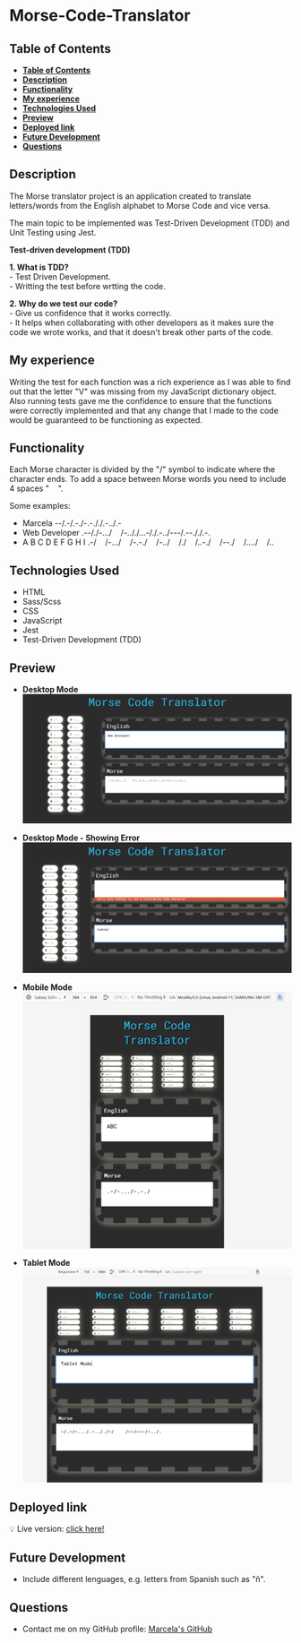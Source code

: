 # Morse-Code-Translator

## **Table of Contents** 

  - [**Table of Contents**](#table-of-contents)
  - [**Description**](#description)
  - [**Functionality**](#functionality)
  - [**My experience**](#my-experience)
  - [**Technologies Used**](#technologies-used)
  - [**Preview**](#preview)
  - [**Deployed link**](#deployed-link)
  - [**Future Development**](#future-development)
  - [**Questions**](#questions)


## **Description**
The Morse translator project is an application created to translate letters/words from the English alphabet to Morse Code and vice versa.

The main topic to be implemented was Test-Driven Development (TDD) and Unit Testing using Jest.

**Test-driven development (TDD)**

**1. What is TDD?**  
		- Test Driven Development.  
		- Writting the test before wrtting the code.

**2.  Why do we test our code?**  
		- Give us confidence that it works correctly.  
		- It helps when collaborating with other developers as it makes sure the code we wrote works, and that it doesn't break other parts of the code.


## **My experience**

Writing the test for each function was a rich experience as I was able to find out that the letter "V" was missing from my JavaScript dictionary object. Also running tests gave me the confidence to ensure that the functions were correctly implemented and that any change that I made to the code would be guaranteed to be functioning as expected.


## **Functionality**

Each Morse character is divided by the  "/" symbol to indicate where the character ends. To add a space between Morse words you need to include 4 spaces "&nbsp;&nbsp;&nbsp;&nbsp;".

Some examples:

* Marcela --/.-/.-./-.-././.-../.-
* Web Developer .--/./-.../&nbsp;&nbsp;&nbsp;&nbsp;/-.././...-/./.-../---/.--././.-.
* A B C D E F G H I .-/&nbsp;&nbsp;&nbsp;&nbsp;/-.../&nbsp;&nbsp;&nbsp;&nbsp;/-.-./&nbsp;&nbsp;&nbsp;&nbsp;/-../&nbsp;&nbsp;&nbsp;&nbsp;/./&nbsp;&nbsp;&nbsp;&nbsp;/..-./&nbsp;&nbsp;&nbsp;&nbsp;/--./&nbsp;&nbsp;&nbsp;&nbsp;/..../&nbsp;&nbsp;&nbsp;&nbsp;/..

## **Technologies Used**

* HTML
* Sass/Scss
* CSS
* JavaScript
* Jest
* Test-Driven Development (TDD)

## **Preview**

* **Desktop Mode**
![Desktop](./assets/img/readme-screenshot-1.png)

* **Desktop Mode - Showing Error**
![Destop Error](./assets/img/readme-screenshot-2.png)

* **Mobile Mode**
![Phone](./assets/img/readme-screenshot-3.png)

* **Tablet Mode**
![Tablet](./assets/img/readme-screenshot-4.png)


## **Deployed link**

💡 Live version: [click here!](https://marcelamejiao.github.io/Morse-Code-Translator/)

## **Future Development**

* Include different lenguages, e.g. letters from Spanish such as "ñ".

## **Questions**

* Contact me on my GitHub profile: [Marcela's GitHub](https://github.com/marcelamejiao)
